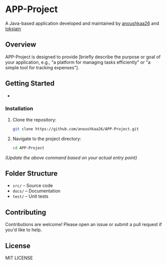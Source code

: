
# APP-Project

A Java-based application developed and maintained by [anoushkaa26](https://github.com/anoushkaa26) and [loksjain](https://github.com/Loksjain)

## Overview

APP-Project is designed to provide [briefly describe the purpose or goal of your application, e.g., "a platform for managing tasks efficiently" or "a simple tool for tracking expenses"].  



## Getting Started


-

### Installation

1. Clone the repository:
    ```bash
    git clone https://github.com/anoushkaa26/APP-Project.git
    ```
2. Navigate to the project directory:
    ```bash
    cd APP-Project
    ```

*(Update the above command based on your actual entry point)*

## Folder Structure

- `src/` – Source code
- `docs/` – Documentation
- `test/` – Unit tests

## Contributing

Contributions are welcome! Please open an issue or submit a pull request if you'd like to help.

## License

MIT LICENSE
